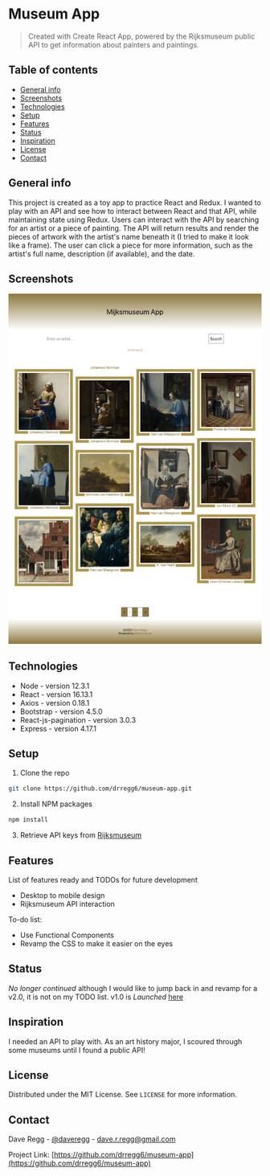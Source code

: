 # Museum App
> Created with Create React App, powered by the Rijksmuseum public API to get information about painters and paintings.

## Table of contents
* [General info](#general-info)
* [Screenshots](#screenshots)
* [Technologies](#technologies)
* [Setup](#setup)
* [Features](#features)
* [Status](#status)
* [Inspiration](#inspiration)
* [License](#license)
* [Contact](#contact)

## General info
This project is created as a toy app to practice React and Redux. I wanted to play with an API and see how to interact between React and that API, while maintaining state using Redux. Users can interact with the API by searching for an artist or a piece of painting. The API will return results and render the pieces of artwork with the artist's name beneath it (I tried to make it look like a frame). The user can click a piece for more information, such as the artist's full name, description (if available), and the date.

## Screenshots
![search](./img/museum.jpg)

## Technologies
* Node - version 12.3.1
* React - version 16.13.1
* Axios - version 0.18.1
* Bootstrap - version 4.5.0
* React-js-pagination - version 3.0.3
* Express - version 4.17.1

## Setup
1. Clone the repo
```sh
git clone https://github.com/drregg6/museum-app.git
```
2. Install NPM packages
```sh
npm install
```
3. Retrieve API keys from [Rijksmuseum](https://www.rijksmuseum.nl/en)

## Features
List of features ready and TODOs for future development
* Desktop to mobile design
* Rijksmuseum API interaction

To-do list:
* Use Functional Components
* Revamp the CSS to make it easier on the eyes

## Status
_No longer continued_ although I would like to jump back in and revamp for a v2.0, it is not on my TODO list. v1.0 is _Launched_ [here](https://lit-beach-33230.herokuapp.com/)

## Inspiration
I needed an API to play with. As an art history major, I scoured through some museums until I found a public API!

## License
Distributed under the MIT License. See `LICENSE` for more information.

## Contact
Dave Regg - [@daveregg](https://www.twitter.com/daveregg) - dave.r.regg@gmail.com

Project Link: [https://github.com/drregg6/museum-app](https://github.com/drregg6/museum-app)